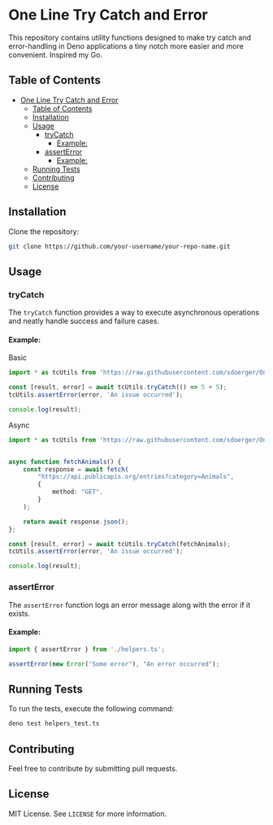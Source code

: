 # One Line Try Catch and Error

This repository contains utility functions designed to make try catch and error-handling in Deno applications a tiny notch more easier and more convenient.
Inspired my Go.

## Table of Contents

- [One Line Try Catch and Error](#one-line-try-catch-and-error)
  - [Table of Contents](#table-of-contents)
  - [Installation](#installation)
  - [Usage](#usage)
    - [tryCatch](#trycatch)
      - [Example:](#example)
    - [assertError](#asserterror)
      - [Example:](#example-1)
  - [Running Tests](#running-tests)
  - [Contributing](#contributing)
  - [License](#license)

## Installation

Clone the repository:

```bash
git clone https://github.com/your-username/your-repo-name.git
```

## Usage

### tryCatch

The `tryCatch` function provides a way to execute asynchronous operations and neatly handle success and failure cases.

#### Example:

Basic

```typescript
import * as tcUtils from 'https://raw.githubusercontent.com/sdoerger/One-Line-Try-Catch-and-Error/main/mod.ts';

const [result, error] = await tcUtils.tryCatch(() => 5 + 5);
tcUtils.assertError(error, 'An issue occurred');

console.log(result);
```

Async

```typescript
import * as tcUtils from 'https://raw.githubusercontent.com/sdoerger/One-Line-Try-Catch-and-Error/main/mod.ts';


async function fetchAnimals() {
    const response = await fetch(
        "https://api.publicapis.org/entries?category=Animals",
        {
            method: "GET",
        }
    );

    return await response.json();
};

const [result, error] = await tcUtils.tryCatch(fetchAnimals);
tcUtils.assertError(error, 'An issue occurred');

console.log(result);
```

### assertError

The `assertError` function logs an error message along with the error if it exists.

#### Example:

```typescript
import { assertError } from './helpers.ts';

assertError(new Error("Some error"), "An error occurred");
```

## Running Tests

To run the tests, execute the following command:

```bash
deno test helpers_test.ts
```

## Contributing

Feel free to contribute by submitting pull requests.

## License

MIT License. See `LICENSE` for more information.
